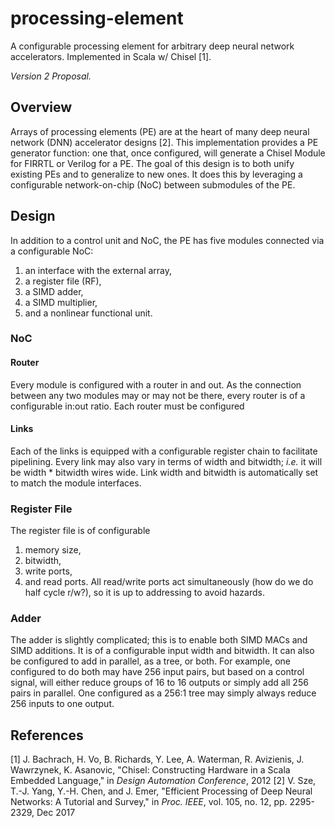 # processing-element
A configurable processing element for arbitrary deep neural network accelerators. Implemented in Scala w/ Chisel [1].

*Version 2 Proposal.*

## Overview
Arrays of processing elements (PE) are at the heart of many deep neural network (DNN) accelerator designs [2]. This implementation provides a PE generator function: one that, once configured, will generate a Chisel Module for FIRRTL or Verilog for a PE. The goal of this design is to both unify existing PEs and to generalize to new ones. It does this by leveraging a configurable network-on-chip (NoC) between submodules of the PE. 

## Design
In addition to a control unit and NoC, the PE has five modules connected via a configurable NoC:
1. an interface with the external array,
2. a register file (RF),
3. a SIMD adder,
4. a SIMD multiplier,
5. and a nonlinear functional unit.

### NoC
#### Router
Every module is configured with a router in and out. As the connection between any two modules may or may not be there, every router is of a configurable in:out ratio. Each router must be configured
#### Links
Each of the links is equipped with a configurable register chain to facilitate pipelining. Every link may also vary in terms of width and bitwidth; *i.e.* it will be width * bitwidth wires wide. Link width and bitwidth is automatically set to match the module interfaces. 

### Register File
The register file is of configurable
1. memory size,
2. bitwidth,
3. write ports,
4. and read ports.
All read/write ports act simultaneously (how do we do half cycle r/w?), so it is up to addressing to avoid hazards.

### Adder
The adder is slightly complicated; this is to enable both SIMD MACs and SIMD additions. It is of a configurable input width and bitwidth. It can also be configured to add in parallel, as a tree, or both. For example, one configured to do both may have 256 input pairs, but based on a control signal, will either reduce groups of 16 to 16 outputs or simply add all 256 pairs in parallel. One configured as a 256:1 tree may simply always reduce 256 inputs to one output.

## References
[1] J. Bachrach, H. Vo, B. Richards, Y. Lee, A. Waterman, R. Avizienis, J. Wawrzynek, K. Asanovic, "Chisel: Constructing Hardware in a Scala Embedded Language," in *Design Automation Conference*, 2012
[2] V. Sze, T.-J. Yang, Y.-H. Chen, and J. Emer, "Efficient Processing of Deep Neural Networks: A Tutorial and Survey," in *Proc. IEEE*, vol. 105, no. 12, pp. 2295-2329, Dec 2017  
